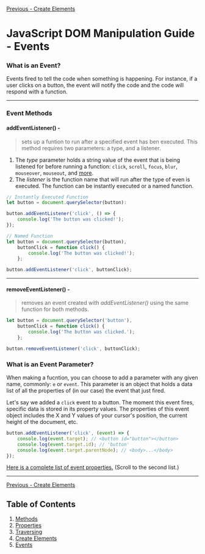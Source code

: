 [Previous - Create Elements](/JavaScript%20DOM%20Manipulation%20Guide/4%20-%20Create%20Elements.md "4 - Create Elements")

# JavaScript DOM Manipulation Guide - Events

### **What is an Event?**

Events fired to tell the code when something is happening. For instance, if a user clicks on a button, the event will notify the code and the code will respond with a function.

***

### **Event Methods**

#### addEventListener() -

> sets up a funtion to run after a specified event has ben executed. This method requires two parameters: a type, and a listener.

1. The *type* parameter holds a string value of the event that is being listened for before running a function: `click`, `scroll`, `focus`, `blur`, `mouseover`, `mouseout`, and [more](https://developer.mozilla.org/en-US/docs/Web/Events "Full list of web events").
2. The *listener* is the function name that will run after the type of even is executed. The function can be instantly executed or a named function.

```javascript
// Instantly Executed Function
let button = document.querySelector(button):

button.addEventListener('click', () => {
    console.log('The button was clicked!');
});
```

```javascript
// Named Function
let button = document.querySelector(button),
    buttonClick = function click() {
        console.log('The button was clicked!');
    };

button.addEventListener('click', buttonClick);
```

***

#### removeEventListener() -

> removes an event created with *addEventListener()* using the same function for both methods.

```javascript
let button = document.querySelector('button'),
    buttonClick = function click() {
        console.log('The button was clicked.');
    };

button.removeEventListener('click', buttonClick);
```

### **What is an Event Parameter?**

When making a fucntion, you can choose to add a parameter with any given name, commonly: `e` or `event`. This parameter is an object that holds a data list of all the properties of (in our case) the event that just fired.

Let's say we added a `click` event to a button. The moment this event fires, specific data is stored in its property values. The properties of this event object includes the X and Y values of your cursor's position, the current height of the document, etc.

```javascript
button.addEventListener('click', (event) => {
    console.log(event.target); // <button id="button"></button>
    console.log(event.target.id); // 'button'
    console.log(event.target.parentNode); // <body>...</body>
});
```

[Here is a complete list of event properties.](https://www.w3schools.com/jsref/dom_obj_event.asp "List of event properties and methods") (Scroll to the second list.)

***

[Previous - Create Elements](/JavaScript%20DOM%20Manipulation%20Guide/4%20-%20Create%20Elements.md "4 - Create New Elements")


## Table of Contents

1. [Methods](/JavaScript%20DOM%20Manipulation%20Guide/1%20-%20Methods.md "1 - Methods")
2. [Properties](/JavaScript%20DOM%20Manipulation%20Guide/2%20-%20Properties.md "2 - Properties")
3. [Traversing](/JavaScript%20DOM%20Manipulation%20Guide/3%20-%20Traversing.md "3 - Traversing")
4. [Create Elements](/JavaScript%20DOM%20Manipulation%20Guide/4%20-%20Create%20Elements.md "4 - Create New Elements")
5. [Events](/JavaScript%20DOM%20Manipulation%20Guide/5%20-%20Events.md "5 - Events")